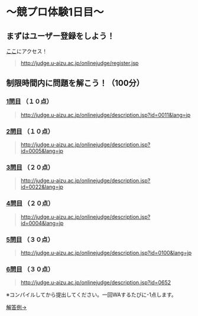 # ～競プロ体験1日目～

## まずはユーザー登録をしよう！
[ここ](http://judge.u-aizu.ac.jp/onlinejudge/register.jsp)にアクセス！
>http://judge.u-aizu.ac.jp/onlinejudge/register.jsp

## 制限時間内に問題を解こう！（100分）

### [1問目](http://judge.u-aizu.ac.jp/onlinejudge/description.jsp?id=0011&lang=jp) （１０点）
>http://judge.u-aizu.ac.jp/onlinejudge/description.jsp?id=0011&lang=jp

### [2問目](http://judge.u-aizu.ac.jp/onlinejudge/description.jsp?id=0005&lang=jp) （１０点）
>http://judge.u-aizu.ac.jp/onlinejudge/description.jsp?id=0005&lang=jp

### [3問目](http://judge.u-aizu.ac.jp/onlinejudge/description.jsp?id=0022&lang=jp) （２０点）
>http://judge.u-aizu.ac.jp/onlinejudge/description.jsp?id=0022&lang=jp

### [4問目](http://judge.u-aizu.ac.jp/onlinejudge/description.jsp?id=0004&lang=jp) （２０点）
>http://judge.u-aizu.ac.jp/onlinejudge/description.jsp?id=0004&lang=jp

### [5問目](http://judge.u-aizu.ac.jp/onlinejudge/description.jsp?id=0100&lang=jp) （３０点）
>http://judge.u-aizu.ac.jp/onlinejudge/description.jsp?id=0100&lang=jp

### [6問目](http://judge.u-aizu.ac.jp/onlinejudge/description.jsp?id=0652) （３０点）
>http://judge.u-aizu.ac.jp/onlinejudge/description.jsp?id=0652

※コンパイルしてから提出してください。一回WAするたびに-1点します。

[解答例→](https://7vxxi.github.io/my-portfolio/shin/1/answer.md)
